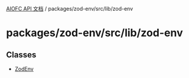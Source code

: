 [AIOFC API 文档](../../../../../index.md) / packages/zod-env/src/lib/zod-env

# packages/zod-env/src/lib/zod-env

## Classes

- [ZodEnv](classes/ZodEnv.md)
